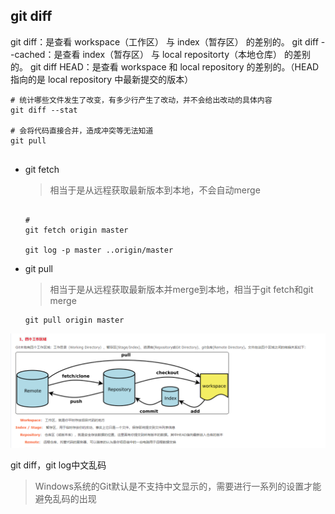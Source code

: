 ## git diff



git diff：是查看 workspace（工作区） 与 index（暂存区） 的差别的。
git diff --cached：是查看 index（暂存区） 与 local repositorty（本地仓库） 的差别的。
git diff HEAD：是查看 workspace 和 local repository 的差别的。（HEAD 指向的是 local repository 中最新提交的版本）

```shell script
# 统计哪些文件发生了改变，有多少行产生了改动，并不会给出改动的具体内容
git diff --stat

# 会将代码直接合并，造成冲突等无法知道
git pull


```


* git fetch

  > 相当于是从远程获取最新版本到本地，不会自动merge

  ```shell
  
  #
  git fetch origin master
  
  git log -p master ..origin/master
  ```

* git pull

  > 相当于是从远程获取最新版本并merge到本地，相当于git fetch和git merge

  ```shell
  git pull origin master
  ```

  

![img](images/1249006-20190629161859842-1533387643.png)





git diff，git log中文乱码

>Windows系统的Git默认是不支持中文显示的，需要进行一系列的设置才能避免乱码的出现


